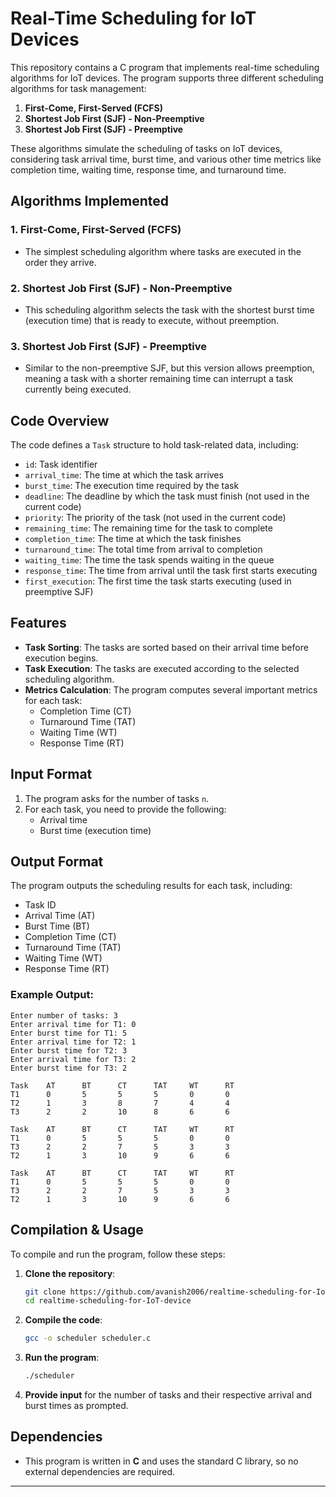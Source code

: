 
# Real-Time Scheduling for IoT Devices

This repository contains a C program that implements real-time scheduling algorithms for IoT devices. The program supports three different scheduling algorithms for task management:

1. **First-Come, First-Served (FCFS)**
2. **Shortest Job First (SJF) - Non-Preemptive**
3. **Shortest Job First (SJF) - Preemptive**

These algorithms simulate the scheduling of tasks on IoT devices, considering task arrival time, burst time, and various other time metrics like completion time, waiting time, response time, and turnaround time.

## Algorithms Implemented

### 1. First-Come, First-Served (FCFS)
- The simplest scheduling algorithm where tasks are executed in the order they arrive.

### 2. Shortest Job First (SJF) - Non-Preemptive
- This scheduling algorithm selects the task with the shortest burst time (execution time) that is ready to execute, without preemption.

### 3. Shortest Job First (SJF) - Preemptive
- Similar to the non-preemptive SJF, but this version allows preemption, meaning a task with a shorter remaining time can interrupt a task currently being executed.

## Code Overview

The code defines a `Task` structure to hold task-related data, including:
- `id`: Task identifier
- `arrival_time`: The time at which the task arrives
- `burst_time`: The execution time required by the task
- `deadline`: The deadline by which the task must finish (not used in the current code)
- `priority`: The priority of the task (not used in the current code)
- `remaining_time`: The remaining time for the task to complete
- `completion_time`: The time at which the task finishes
- `turnaround_time`: The total time from arrival to completion
- `waiting_time`: The time the task spends waiting in the queue
- `response_time`: The time from arrival until the task first starts executing
- `first_execution`: The first time the task starts executing (used in preemptive SJF)

## Features
- **Task Sorting**: The tasks are sorted based on their arrival time before execution begins.
- **Task Execution**: The tasks are executed according to the selected scheduling algorithm.
- **Metrics Calculation**: The program computes several important metrics for each task:
    - Completion Time (CT)
    - Turnaround Time (TAT)
    - Waiting Time (WT)
    - Response Time (RT)

## Input Format

1. The program asks for the number of tasks `n`.
2. For each task, you need to provide the following:
    - Arrival time
    - Burst time (execution time)

## Output Format

The program outputs the scheduling results for each task, including:
- Task ID
- Arrival Time (AT)
- Burst Time (BT)
- Completion Time (CT)
- Turnaround Time (TAT)
- Waiting Time (WT)
- Response Time (RT)

### Example Output:

```
Enter number of tasks: 3
Enter arrival time for T1: 0
Enter burst time for T1: 5
Enter arrival time for T2: 1
Enter burst time for T2: 3
Enter arrival time for T3: 2
Enter burst time for T3: 2

Task    AT      BT      CT      TAT     WT      RT
T1      0       5       5       5       0       0
T2      1       3       8       7       4       4
T3      2       2       10      8       6       6

Task    AT      BT      CT      TAT     WT      RT
T1      0       5       5       5       0       0
T3      2       2       7       5       3       3
T2      1       3       10      9       6       6

Task    AT      BT      CT      TAT     WT      RT
T1      0       5       5       5       0       0
T3      2       2       7       5       3       3
T2      1       3       10      9       6       6
```

## Compilation & Usage

To compile and run the program, follow these steps:

1. **Clone the repository**:
    ```bash
    git clone https://github.com/avanish2006/realtime-scheduling-for-IoT-device.git
    cd realtime-scheduling-for-IoT-device
    ```

2. **Compile the code**:
    ```bash
    gcc -o scheduler scheduler.c
    ```

3. **Run the program**:
    ```bash
    ./scheduler
    ```

4. **Provide input** for the number of tasks and their respective arrival and burst times as prompted.

## Dependencies

- This program is written in **C** and uses the standard C library, so no external dependencies are required.




---

